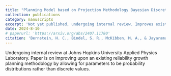 ```yaml
---
title: "Planning Model based on Projection Methodology Bayesian Discrete Extended (PM2-BDE)"
collection: publications
category: manuscripts
excerpt: 'Not yet published, undergoing internal review. Improves existing methods for Reliability Growth Planning and system reliability estimation'
date: 2024-8-10
# paperurl: 'https://arxiv.org/abs/2407.11780'
citation: 'Bernstein, H. C., Bindel, S. R., McKibben, M. A., & Jayaraman, V. A. (2024). Planning Model based on Projection Methodology Bayesian Discrete Extended (PM2-BDE)'
---
```


Undergoing internal review at Johns Hopkins University Applied Physics Laboratory. Paper is on improving upon an existing reliability growth planning methodology by allowing for parameters to be probability distributions rather than discrete values.
